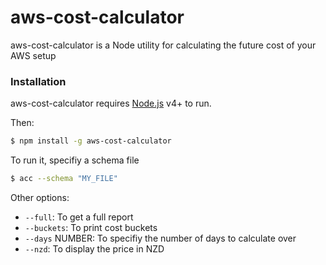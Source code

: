 # aws-cost-calculator

aws-cost-calculator is a Node utility for calculating the future cost of your AWS setup

### Installation

aws-cost-calculator requires [Node.js](https://nodejs.org/) v4+ to run.

Then:

```sh
$ npm install -g aws-cost-calculator
```

To run it, specifiy a schema file

```sh
$ acc --schema "MY_FILE"
```

Other options:
* ```--full```: To get a full report
* ```--buckets```: To print cost buckets
* ```--days``` NUMBER: To specifiy the number of days to calculate over
* ```--nzd```: To display the price in NZD
